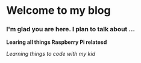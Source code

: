 # Welcome to my blog

### I'm glad you are here. I plan to talk about ...
__Learing all things Raspberry Pi relatesd__

_Learning things to code with my kid_
